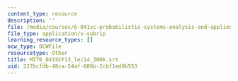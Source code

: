 ```yaml
---
content_type: resource
description: ''
file: /media/courses/6-041sc-probabilistic-systems-analysis-and-applied-probability-fall-2013/227bcfdb48ca54af886b2cbf1ed0b553_MIT6_041SCF13_lec14_300k.vtt
file_type: application/x-subrip
learning_resource_types: []
ocw_type: OCWFile
resourcetype: Other
title: MIT6_041SCF13_lec14_300k.srt
uid: 227bcfdb-48ca-54af-886b-2cbf1ed0b553
---
```

